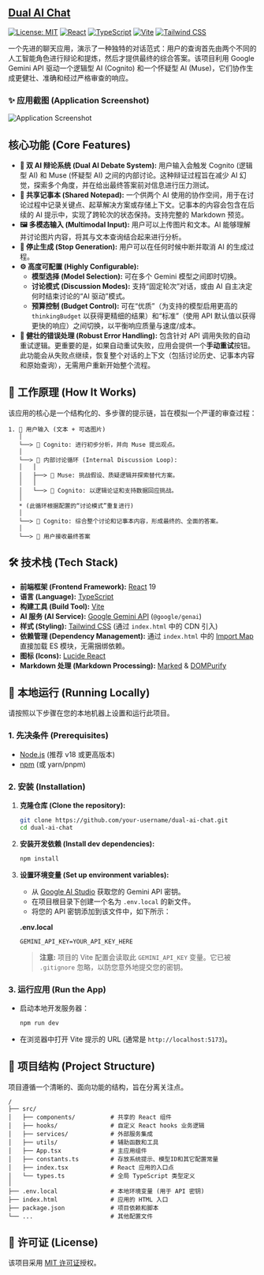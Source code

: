 ## [Dual AI Chat](https://aistudio.google.com/app/prompts?state=%7B%22ids%22:%5B%221wS-wmXT_J4S-sfYxY1wItwh4UuV4STEk%22%5D,%22action%22:%22open%22,%22userId%22:%22102038139080022776927%22,%22resourceKeys%22:%7B%7D%7D)

[![License: MIT](https://img.shields.io/badge/License-MIT-yellow.svg)](https://opensource.org/licenses/MIT)
[![React](https://img.shields.io/badge/React-19-blue?logo=react)](https://react.dev/)
[![TypeScript](https://img.shields.io/badge/TypeScript-5.7-blue?logo=typescript)](https://www.typescriptlang.org/)
[![Vite](https://img.shields.io/badge/Vite-6.2-blue?logo=vite)](https://vitejs.dev/)
[![Tailwind CSS](https://img.shields.io/badge/Tailwind_CSS-3-blue?logo=tailwindcss)](https://tailwindcss.com/)

一个先进的聊天应用，演示了一种独特的对话范式：用户的查询首先由两个不同的人工智能角色进行辩论和提炼，然后才提供最终的综合答案。该项目利用 Google Gemini API 驱动一个逻辑型 AI (Cognito) 和一个怀疑型 AI (Muse)，它们协作生成更健壮、准确和经过严格审查的响应。

### ✨ 应用截图 (Application Screenshot)
![Application Screenshot](https://github.com/user-attachments/assets/a862f8c8-2da4-406c-a0db-269ff52138bc)

## 核心功能 (Core Features)

-   **🤖 双 AI 辩论系统 (Dual AI Debate System):** 用户输入会触发 Cognito (逻辑型 AI) 和 Muse (怀疑型 AI) 之间的内部讨论。这种辩证过程旨在减少 AI 幻觉，探索多个角度，并在给出最终答案前对信息进行压力测试。
-   **📝 共享记事本 (Shared Notepad):** 一个供两个 AI 使用的协作空间，用于在讨论过程中记录关键点、起草解决方案或存储上下文。记事本的内容会包含在后续的 AI 提示中，实现了跨轮次的状态保持。支持完整的 Markdown 预览。
-   **🖼️ 多模态输入 (Multimodal Input):** 用户可以上传图片和文本。AI 能够理解并讨论图片内容，将其与文本查询结合起来进行分析。
-   **🚫 停止生成 (Stop Generation):** 用户可以在任何时候中断并取消 AI 的生成过程。
-   **⚙️ 高度可配置 (Highly Configurable):**
    -   **模型选择 (Model Selection):** 可在多个 Gemini 模型之间即时切换。
    -   **讨论模式 (Discussion Modes):** 支持“固定轮次”对话，或由 AI 自主决定何时结束讨论的“AI 驱动”模式。
    -   **预算控制 (Budget Control):** 可在“优质”（为支持的模型启用更高的 `thinkingBudget` 以获得更精细的结果）和“标准”（使用 API 默认值以获得更快的响应）之间切换，以平衡响应质量与速度/成本。
-   **🔁 健壮的错误处理 (Robust Error Handling):** 包含针对 API 调用失败的自动重试逻辑。更重要的是，如果自动重试失败，应用会提供一个**手动重试**按钮。此功能会从失败点继续，恢复整个对话的上下文（包括讨论历史、记事本内容和原始查询），无需用户重新开始整个流程。

## 🤖 工作原理 (How It Works)

该应用的核心是一个结构化的、多步骤的提示链，旨在模拟一个严谨的审查过程：
```
1. 👤 用户输入 (文本 + 可选图片)
   │
   └──> 🤖 Cognito: 进行初步分析，并向 Muse 提出观点。
   │
   └──> 💬 内部讨论循环 (Internal Discussion Loop):
   │   │
   │   ├──> 🤖 Muse: 挑战假设、质疑逻辑并探索替代方案。
   │   │
   │   └──> 🤖 Cognito: 以逻辑论证和支持数据回应挑战。
   │
   * (此循环根据配置的“讨论模式”重复进行)
   │
   └──> 🤖 Cognito: 综合整个讨论和记事本内容，形成最终的、全面的答案。
   │
   └──> 👤 用户接收最终答案
```

## 🛠️ 技术栈 (Tech Stack)

-   **前端框架 (Frontend Framework):** [React](https://react.dev/) 19
-   **语言 (Language):** [TypeScript](https://www.typescriptlang.org/)
-   **构建工具 (Build Tool):** [Vite](https://vitejs.dev/)
-   **AI 服务 (AI Service):** [Google Gemini API](https://ai.google.dev/) (`@google/genai`)
-   **样式 (Styling):** [Tailwind CSS](https://tailwindcss.com/) (通过 `index.html` 中的 CDN 引入)
-   **依赖管理 (Dependency Management):** 通过 `index.html` 中的 [Import Map](https://developer.mozilla.org/en-US/docs/Web/HTML/Element/script/type/importmap) 直接加载 ES 模块，无需捆绑依赖。
-   **图标 (Icons):** [Lucide React](https://lucide.dev/)
-   **Markdown 处理 (Markdown Processing):** [Marked](https://marked.js.org/) & [DOMPurify](https://github.com/cure53/DOMPurify)

## 🚀 本地运行 (Running Locally)

请按照以下步骤在您的本地机器上设置和运行此项目。

### 1. 先决条件 (Prerequisites)

-   [Node.js](https://nodejs.org/) (推荐 v18 或更高版本)
-   [npm](https://www.npmjs.com/) (或 yarn/pnpm)

### 2. 安装 (Installation)

1.  **克隆仓库 (Clone the repository):**
    ```bash
    git clone https://github.com/your-username/dual-ai-chat.git
    cd dual-ai-chat
    ```

2.  **安装开发依赖 (Install dev dependencies):**
    ```bash
    npm install
    ```

3.  **设置环境变量 (Set up environment variables):**
    -   从 [Google AI Studio](https://aistudio.google.com/app/apikey) 获取您的 Gemini API 密钥。
    -   在项目根目录下创建一个名为 `.env.local` 的新文件。
    -   将您的 API 密钥添加到该文件中，如下所示：

    **.env.local**
    ```
    GEMINI_API_KEY=YOUR_API_KEY_HERE
    ```
    > **注意:** 项目的 Vite 配置会读取此 `GEMINI_API_KEY` 变量。它已被 `.gitignore` 忽略，以防您意外地提交您的密钥。

### 3. 运行应用 (Run the App)

-   启动本地开发服务器：
    ```bash
    npm run dev
    ```
-   在浏览器中打开 Vite 提示的 URL (通常是 `http://localhost:5173`)。

## 📁 项目结构 (Project Structure)

项目遵循一个清晰的、面向功能的结构，旨在分离关注点。

```
/
├── src/
│   ├── components/          # 共享的 React 组件
│   ├── hooks/               # 自定义 React hooks 业务逻辑
│   ├── services/            # 外部服务集成
│   ├── utils/               # 辅助函数和工具
│   ├── App.tsx              # 主应用组件
│   ├── constants.ts         # 存放系统提示、模型ID和其它配置常量
│   ├── index.tsx            # React 应用的入口点
│   └── types.ts             # 全局 TypeScript 类型定义
│
├── .env.local               # 本地环境变量 (用于 API 密钥)
├── index.html               # 应用的 HTML 入口
├── package.json             # 项目依赖和脚本
└── ...                      # 其他配置文件
```

## 📄 许可证 (License)

该项目采用 [MIT 许可证](LICENSE)授权。
